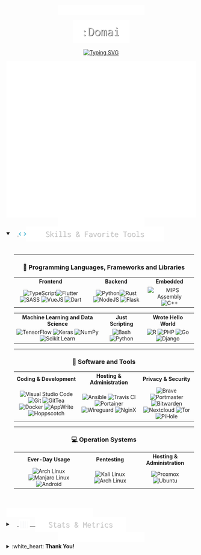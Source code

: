<div style="text-align: center;">
<img src="./assets/animation/wave_top.svg" align="top">

<p align="center">
<a href="https://github.com/domai-tb"><img src="./assets/text/domai.svg" height=60px alt=":Domai" /></a>
</p>

<p align="center">
<a href="https://github.com/domai-tb"><img src="https://readme-typing-svg.demolab.com?font=Inconsolata&size=25&pause=1000&color=FFFFFF&center=true&vCenter=true&width=600&lines=%F0%9F%97%A1+Penetration+Tester+by+Profession+;%F0%9F%9B%B8+Reasearcher+%26+Student+by+Curiosity;%F0%9F%95%8A+I+Use+Arch+Linux+btw+%CA%95%E1%B5%94%E1%B4%A5%E1%B5%94%CA%94;%F0%9F%AA%84+Full+Stack+Developer+by+Team;%F0%9F%96%A5+Running+a+Home+Lab+by+Experimenting" alt="Typing SVG" /></a>
</p>

<img src="./assets/metrics/lowlighter/header.svg" align="center">

<img src="./assets/animation/seperator.svg" align="center">

</div>

<details open> 
  <summary>&emsp;<a href="#space_invader-programming-and-markup-languages">
    <img src="./assets/animation/skills.webp" width=20px style="vertical-align:middle;"><img src="./assets/text/skills_tools.svg" height=40px style="vertical-align:middle;"></a>
  </summary>

  <div style="width: 95%;margin:auto;padding: 20px;">

  <center>

  ---
  ### :space_invader: **Programming Languages, Frameworks and Libraries**

  | | | | 
  |:-------------------------:|:-------------------------:|:-------------------------:|
  | **Frontend** | **Backend** | **Embedded** |
  |<img alt="TypeScript" src="https://img.shields.io/badge/TypeScript-007ACC.svg?logo=typescript&style=flat-square&logoColor=white"><img alt="Flutter" src="https://img.shields.io/badge/Flutter-%2302569B.svg?style=flat-square&logo=Flutter&logoColor=white"> <img alt="SASS" src="https://img.shields.io/badge/Sass-CC6699.svg?logo=sass&style=flat-square&logoColor=white"> <img alt="VueJS" src="https://img.shields.io/badge/Vue.js-4FC08D.svg?logo=vue.js&style=flat-square&logoColor=white"> <img alt="Dart" src="https://img.shields.io/badge/Dart-%230175C2.svg?style=flat-square&logo=dart&logoColor=white">|<img alt="Python" src="https://img.shields.io/badge/Python-14354C.svg?logo=python&&style=flat-square&logoColor=white"><img alt="Rust" src="https://img.shields.io/badge/Rust-%23000000.svg?logo=rust&style=flat-square&logoColor=white"> <img alt="NodeJS" src="https://img.shields.io/badge/Node.js-6DA55F?style=flat-square&logo=node.js&logoColor=white"> <img alt="Flask" src="https://img.shields.io/badge/Flask-000000.svg?logo=flask&&style=flat-square&logoColor=white">|<img alt="MIPS Assembly" src="https://img.shields.io/badge/Assembly-525252.svg?logo=ARM&style=flat-square&logoColor=white"> <img alt="C++" src="https://custom-icon-badges.demolab.com/badge/C++-9C033A.svg?logo=cpp2&&style=flat-square&logoColor=white">|

  | | | |
  |:-------------------------:|:-------------------------:|:-------------------------:|
  | **Machine Learning and Data Science** | **Just Scripting** | **Wrote Hello World** |
  |<img alt="TensorFlow" src="https://img.shields.io/badge/TensorFlow-FF6F00.svg?logo=TensorFlow&&style=flat-square&logoColor=white"> <img alt="Keras" src="https://img.shields.io/badge/Keras-%23D00000.svg?style=flat-square&logo=Keras&logoColor=white"> <img alt="NumPy" src="https://img.shields.io/badge/Numpy-013243.svg?logo=numpy&&style=flat-square&logoColor=white"> <img alt="Scikit Learn" src="https://img.shields.io/badge/scikit--learn-%23F7931E.svg?style=flat-square&logo=scikit-learn&logoColor=white">|<img alt="Bash" src="https://img.shields.io/badge/Bash-121011.svg?logo=gnu-bash&&style=flat-square&logoColor=white"> <img alt="Python" src="https://img.shields.io/badge/Python-14354C.svg?logo=python&&style=flat-square&logoColor=white">|<img alt="R" src="https://img.shields.io/badge/R-276DC3.svg?logo=r&&style=flat-square&logoColor=white"> <img alt="PHP" src="https://img.shields.io/badge/PHP-777BB4.svg?logo=php&&style=flat-square&logoColor=white"> <img alt="Go" src="https://img.shields.io/badge/Go-%2300ADD8.svg?style=flat-square&logo=go&logoColor=white"> <img alt="Django" src="https://img.shields.io/badge/Django-%23092E20.svg?style=flat-square&logo=django&logoColor=white">

  ---
  ### :wrench: **Software and Tools**

  | | | |
  |:-------------------------:|:-------------------------:|:-------------------------:|
  | **Coding & Development** | **Hosting & Administration** | **Privacy & Security** |
  |<img alt="Visual Studio Code" src="https://img.shields.io/badge/Code_OSS-0078d7.svg?logo=visual-studio-code&&style=flat-square&logoColor=white"> <img alt="Git" src="https://img.shields.io/badge/Git-F05033.svg?logo=git&&style=flat-square&logoColor=white"> <img alt="GitTea" src="https://img.shields.io/badge/Gitea-34495E?style=flat-square&logo=gitea&logoColor=5D9425)"> <img alt="Docker" src="https://img.shields.io/badge/Docker-%230db7ed.svg?style=flat-square&logo=docker&logoColor=white"> <img alt="AppWrite" src="https://img.shields.io/badge/-AppWrite-ff0000?logo=appwrite&&style=flat-square&logoColor=white"> <img alt="Hoppscotch" src="https://img.shields.io/badge/Hoppscotch-31C48D?logo=hoppscotch&&style=flat-square&logoColor=white">|<img alt="Ansible" src="https://img.shields.io/badge/Ansible-%231A1918.svg?style=flat-square&logo=ansible&logoColor=white"> <img alt="Travis CI" src="https://img.shields.io/badge/travis%20ci-%232B2F33.svg?style=flat-square&logo=travis&logoColor=white"> <img alt="Portainer" src="https://img.shields.io/badge/Portainer-13BEF9.svg?style=flat-square&logo=portainer&logoColor=white"> <img alt="Wireguard" src="https://img.shields.io/badge/Wireguard-%2388171A.svg?style=flat-square&logo=wireguard&logoColor=white"> <img alt="NginX" src="https://img.shields.io/badge/NginX-%23009639?style=flat-square&logo=nginx&logoColor=white">|<img alt="Brave" src="https://img.shields.io/badge/-Brave-FB542B?logo=brave&&style=flat-square&logoColor=white"><img alt="Portmaster" src="https://img.shields.io/badge/Portmaster-000000?logo=adguard&&style=flat-square&logoColor=white"> <img alt="Bitwarden" src="https://img.shields.io/badge/Bitwarden-175DDC?logo=bitwarden&&style=flat-square&logoColor=white"> <img alt="Nextcloud" src="https://img.shields.io/badge/NextCloud-0B94DE?style=flat-square&logo=nextcloud&logoColor=white"> <img alt="Tor" src="https://img.shields.io/badge/Tor-7D4698?style=flat-square&logo=Tor-Browser&logoColor=white"> <img alt="PiHole" src="https://img.shields.io/badge/pihole-%2396060C.svg?style=fflat-square&logo=pi-hole&logoColor=white">

  ---
  ### :computer: **Operation Systems**
  
  | | | |
  |:-------------------------:|:-------------------------:|:-------------------------:|
  | **Ever-Day Usage** | **Pentesting** | **Hosting & Administration** |
  |<img alt="Arch Linux" src="https://img.shields.io/badge/Arch%20Linux-1793D1.svg?logo=arch-linux&&style=flat-square&logoColor=white"> <img alt="Manjaro Linux" src="https://img.shields.io/badge/Manjaro-35BF5C?style=flat-square&logo=Manjaro&logoColor=white"> <img alt="Android" src="https://img.shields.io/badge/Android-3DDC84?style=flat-square&logo=android&logoColor=white">|<img alt="Kali Linux" src="https://img.shields.io/badge/Kali-268BEE?style=flat-square&logo=kalilinux&logoColor=white"> <img alt="Arch Linux" src="https://img.shields.io/badge/Arch%20Linux-000000?logo=arch-linux&style=flat-square&logoColor=white">|<img alt="Proxmox" src="https://img.shields.io/badge/Proxmox-orange?style=flat-square&logo=proxmox&logoColor=white"> <img alt="Ubuntu" src="https://img.shields.io/badge/Ubuntu-E95420?style=flat-square&logo=ubuntu&logoColor=white">

  </center>

</details>

<br>
<img src="./assets/animation/seperator.svg" align="center">

<details> 
  <summary>&emsp;<a href="#">
    <img src="./assets/animation/stats.webp" width=30px style="vertical-align:middle;">&emsp;<img src="./assets/text/stats_metrics.svg" height=40px style="vertical-align:middle;"></a>
  </summary>

<div style="width:95%;margin:auto;padding:20px">

  <img src="./assets/metrics/lowlighter/statistics.svg" align="center">

  | | | | 
  |:-------------------------:|:-------------------------:|:-------------------------:|
  |<img src="./assets/metrics/profile-summary-cards/github_dark/1-repos-per-language.svg">|<img src="./assets/animation/about_me.gif" style="height:40px">|<img src="./assets/metrics/profile-summary-cards/github_dark/2-most-commit-language.svg">|

</div>
</details>

<div style="text-align: center;"><img src="./assets/animation/wave_bottom.svg" align="bottom"></div>

<div style="display:flex;justify-content: space-between;">
<details align="left" close>
<summary>:white_heart: <b>Thank You!</b></summary>
  
<br>

<img src="https://github.com/Trilokia.png?size=32" style="border-radius:50%;vertical-align:middle;">&emsp;[Abhinandan Trilokia](https://github.com/Trilokia): Inspiration for the animated waves

<img src="https://github.com/0xabdulkhalid.png?size=32" style="border-radius:50%;vertical-align:middle;">&emsp;[Abdul Khalid](https://github.com/0xabdulkhalid): Inspiration for the section .gif

<img src="https://github.com/DenverCoder1.png?size=32" style="border-radius:50%;vertical-align:middle;">&emsp;[Jonah Lawrence](https://github.com/DenverCoder1): Readme typing svg
  
<img src="https://github.com/Ileriayo.png?size=32" style="border-radius:50%;vertical-align:middle;">&emsp;[Ileriayo Adebiyi](https://github.com/Ileriayo): Markdown bage collection

</div>
</details>

</div>